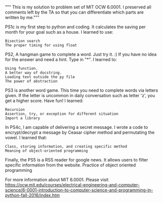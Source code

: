 """ This is my solution to problem set of MIT OCW 6.0001.
	I preserved all comments left by the TA so that you can differentiate which parts are written by me."""

PS1c is my first step to python and coding. It calculates the saving per month for your goal such as a house. I learned to use:
  
	Bisection search  
	The proper timing for using float
  
PS2, A hangman game to complete a word. Just try it. :) If you have no idea for the answer and need a hint. Type in "*". I learned to:
  
	Using function.
	A better way of docstring.
	Loading text outside the py file
	The power of abstraction
	
PS3 is another word game. This time you need to complete words via letters given. If the letter is uncommon in daily conversation such as letter 'z', you get a higher score. Have fun! I learned:
  
	Recursion
	Assertion, try, or exception for different situation
	Import a library 
	
In PS4c, I am capable of delivering a secret message. I wrote a code to encrypt/decrypt a message by Ceasar cipher method and permutating the vowel. I learned that:
  
	Class, storing information, and creating specific method
	Meaning of object-oriented programming
  
Finally, the PS5 is a RSS reader for google news. It allows users to filter specific information from the website. 
	Practice of object oriented programming
	

For more information about MIT 6.0001. Please visit
https://ocw.mit.edu/courses/electrical-engineering-and-computer-science/6-0001-introduction-to-computer-science-and-programming-in-python-fall-2016/index.htm



